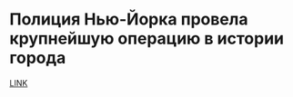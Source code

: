 # Полиция Нью-Йорка провела крупнейшую операцию в истории города



[LINK](https://varlamov.ru/1682267.html)